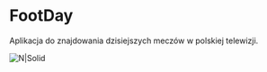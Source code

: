 # FootDay
Aplikacja do znajdowania dzisiejszych meczów w polskiej telewizji.

![N|Solid](https://cldup.com/VQDsCo16oq-3000x3000.jpeg)
